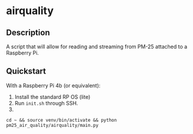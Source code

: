 # airquality

## Description

A script that will allow for reading and streaming from PM-25 attached to a Raspberry Pi.

## Quickstart

With a Raspberry Pi 4b (or equivalent):

1. Install the standard RP OS (lite)
2. Run `init.sh` through SSH.
3. 

```shell
cd ~ && source venv/bin/activate && python pm25_air_quality/airquality/main.py
```
